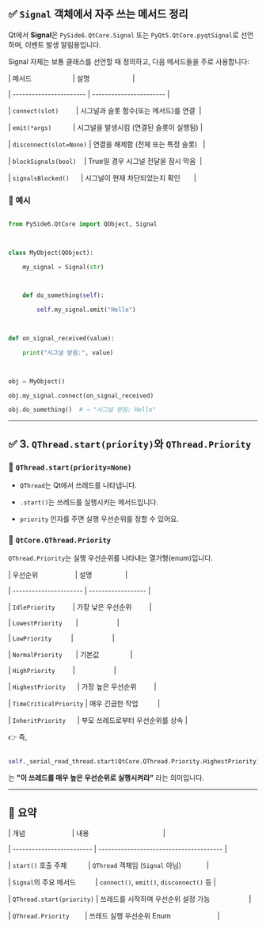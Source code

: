   

## ✅ `Signal` 객체에서 자주 쓰는 메서드 정리

  

Qt에서 **Signal**은 `PySide6.QtCore.Signal` 또는 `PyQt5.QtCore.pyqtSignal`로 선언하며, 이벤트 발생 알림용입니다.

Signal 자체는 보통 클래스를 선언할 때 정의하고, 다음 메서드들을 주로 사용합니다:

  

| 메서드                     | 설명                      |

| ----------------------- | ----------------------- |

| `connect(slot)`         | 시그널과 슬롯 함수(또는 메서드)를 연결  |

| `emit(*args)`           | 시그널을 발생시킴 (연결된 슬롯이 실행됨) |

| `disconnect(slot=None)` | 연결을 해제함 (전체 또는 특정 슬롯)   |

| `blockSignals(bool)`    | True일 경우 시그널 전달을 잠시 막음  |

| `signalsBlocked()`      | 시그널이 현재 차단되었는지 확인       |

  

### 🔸 예시

  

```python

from PySide6.QtCore import QObject, Signal

  

class MyObject(QObject):

    my_signal = Signal(str)

  

    def do_something(self):

        self.my_signal.emit("Hello")

  

def on_signal_received(value):

    print("시그널 받음:", value)

  

obj = MyObject()

obj.my_signal.connect(on_signal_received)

obj.do_something()  # → "시그널 받음: Hello"

```

  

---

  

## ✅ 3. `QThread.start(priority)`와 `QThread.Priority`

  

### 📌 `QThread.start(priority=None)`

  

* `QThread`는 Qt에서 쓰레드를 나타냅니다.

* `.start()`는 쓰레드를 실행시키는 메서드입니다.

* `priority` 인자를 주면 실행 우선순위를 정할 수 있어요.

  

### 📌 `QtCore.QThread.Priority`

  

`QThread.Priority`는 실행 우선순위를 나타내는 열거형(enum)입니다.

  

| 우선순위                   | 설명                 |

| ---------------------- | ------------------ |

| `IdlePriority`         | 가장 낮은 우선순위         |

| `LowestPriority`       |                    |

| `LowPriority`          |                    |

| `NormalPriority`       | 기본값                |

| `HighPriority`         |                    |

| `HighestPriority`      | 가장 높은 우선순위         |

| `TimeCriticalPriority` | 매우 긴급한 작업          |

| `InheritPriority`      | 부모 쓰레드로부터 우선순위를 상속 |

  

👉 즉,

  

```python

self._serial_read_thread.start(QtCore.QThread.Priority.HighestPriority)

```

  

는 **"이 쓰레드를 매우 높은 우선순위로 실행시켜라"** 라는 의미입니다.

  

---

  

## 🧠 요약

  

| 개념                        | 내용                                      |

| ------------------------- | --------------------------------------- |

| `start()` 호출 주체           | `QThread` 객체임 (`Signal` 아님)             |

| `Signal`의 주요 메서드          | `connect()`, `emit()`, `disconnect()` 등 |

| `QThread.start(priority)` | 쓰레드를 시작하며 우선순위 설정 가능                    |

| `QThread.Priority`        | 쓰레드 실행 우선순위 Enum                        |